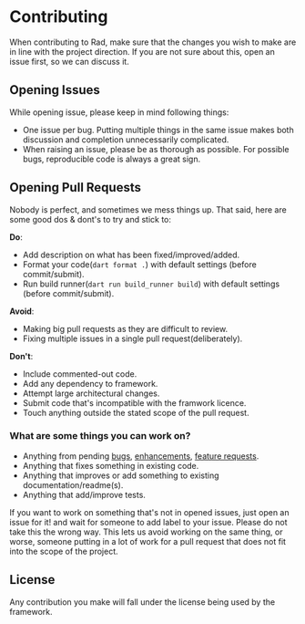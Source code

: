# Contributing
When contributing to Rad, make sure that the changes you wish to make are in line with the project direction. If you are not sure about this, open an issue first, so we can discuss it.

## Opening Issues

While opening issue, please keep in mind following things:

- One issue per bug. Putting multiple things in the same issue makes both discussion and completion unnecessarily complicated.
- When raising an issue, please be as thorough as possible. For possible bugs, reproducible code is always a great sign.

## Opening Pull Requests

Nobody is perfect, and sometimes we mess things up. That said, here are some good dos & dont's to try and stick to:

**Do**:

- Add description on what has been fixed/improved/added.
- Format your code(`dart format .`) with default settings (before commit/submit).
- Run build runner(`dart run build_runner build`) with default settings (before commit/submit).

**Avoid**:

- Making big pull requests as they are difficult to review.
- Fixing multiple issues in a single pull request(deliberately).

**Don't**:

- Include commented-out code.
- Add any dependency to framework.
- Attempt large architectural changes.
- Submit code that's incompatible with the framwork licence.
- Touch anything outside the stated scope of the pull request.

### What are some things you can work on?

- Anything from pending [bugs](https://github.com/erlage/rad/labels/bug), [enhancements](https://github.com/erlage/rad/labels/enhancement), [feature requests](https://github.com/erlage/rad/labels/feature).
- Anything that fixes something in existing code.
- Anything that improves or add something to existing documentation/readme(s).
- Anything that add/improve tests.

If you want to work on something that's not in opened issues, just open an issue for it! and wait for someone to add label to your issue. Please do not take this the wrong way. This lets us avoid working on the same thing, or worse, someone putting in a lot of work for a pull request that does not fit into the scope of the project.

## License
Any contribution you make will fall under the license being used by the framework.
